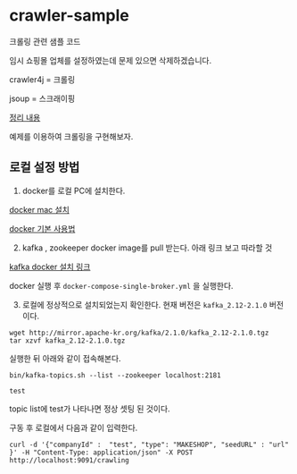 # crawler-sample
크롤링 관련 샘플 코드

임시 쇼핑몰 업체를 설정하였는데 문제 있으면 삭제하겠습니다.


crawler4j = 크롤링

jsoup = 스크래이핑


[정리 내용](http://kkforgg.blog.me/221444984380)

예제를 이용하여 크롤링을 구현해보자.

로컬 설정 방법
---

1. docker를 로컬 PC에 설치한다.

[docker mac 설치](http://kkforgg.blog.me/221404509671)

[docker 기본 사용법](http://kkforgg.blog.me/221459908128)

2. kafka , zookeeper docker image를 pull 받는다. 아래 링크 보고 따라할 것  

[kafka docker 설치 링크](http://www.kwangsiklee.com/2017/03/docker-compose%EB%A1%9C-kafka%EB%A5%BC-%EB%A1%9C%EC%BB%AC%EC%97%90-%EB%9D%84%EC%9B%8C%EB%B3%B4%EC%9E%90/) 

docker 실행 후 `docker-compose-single-broker.yml` 을 실행한다.

3. 로컬에 정상적으로 설치되었는지 확인한다.
현재 버전은 `kafka_2.12-2.1.0` 버전이다.

```
wget http://mirror.apache-kr.org/kafka/2.1.0/kafka_2.12-2.1.0.tgz
tar xzvf kafka_2.12-2.1.0.tgz
```
실행한 뒤 아래와 같이 접속해본다.

```
bin/kafka-topics.sh --list --zookeeper localhost:2181
```

```
test
```
topic list에 test가 나타나면 정상 셋팅 된 것이다.


구동 후 로컬에서 다음과 같이 입력한다.

```
curl -d '{"companyId" :  "test", "type": "MAKESHOP", "seedURL" : "url" }' -H "Content-Type: application/json" -X POST http://localhost:9091/crawling
```
